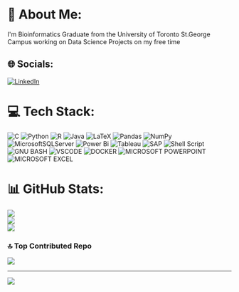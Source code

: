 # 💫 About Me:
I'm Bioinformatics Graduate from the University of Toronto St.George Campus working on Data Science Projects on my free time


## 🌐 Socials:
[![LinkedIn](https://img.shields.io/badge/LinkedIn-%230077B5.svg?logo=linkedin&logoColor=white)](https://linkedin.com/in/https://www.linkedin.com/in/jae-hyung-jung/) 

# 💻 Tech Stack:
![C](https://img.shields.io/badge/c-%2300599C.svg?style=for-the-badge&logo=c&logoColor=white) ![Python](https://img.shields.io/badge/python-3670A0?style=for-the-badge&logo=python&logoColor=ffdd54) ![R](https://img.shields.io/badge/r-%23276DC3.svg?style=for-the-badge&logo=r&logoColor=white) ![Java](https://img.shields.io/badge/java-%23ED8B00.svg?style=for-the-badge&logo=openjdk&logoColor=white) ![LaTeX](https://img.shields.io/badge/latex-%23008080.svg?style=for-the-badge&logo=latex&logoColor=white) ![Pandas](https://img.shields.io/badge/pandas-%23150458.svg?style=for-the-badge&logo=pandas&logoColor=white) ![NumPy](https://img.shields.io/badge/numpy-%23013243.svg?style=for-the-badge&logo=numpy&logoColor=white) ![MicrosoftSQLServer](https://img.shields.io/badge/Microsoft%20SQL%20Server-CC2927?style=for-the-badge&logo=microsoft%20sql%20server&logoColor=white) ![Power Bi](https://img.shields.io/badge/power_bi-F2C811?style=for-the-badge&logo=powerbi&logoColor=black) ![Tableau](https://img.shields.io/badge/Tableau-E97627?style=for-the-badge&logo=Tableau&logoColor=white) ![SAP](https://img.shields.io/badge/SAP-0FAAFF?style=for-the-badge&logo=sap&logoColor=white) ![Shell Script](https://img.shields.io/badge/Shell_Script-121011?style=for-the-badge&logo=gnu-bash&logoColor=white) ![GNU BASH](	https://img.shields.io/badge/GNU%20Bash-4EAA25?style=for-the-badge&logo=GNU%20Bash&logoColor=white) ![VSCODE](https://img.shields.io/badge/VSCode-0078D4?style=for-the-badge&logo=visual%20studio%20code&logoColor=white) 
![DOCKER](https://img.shields.io/badge/Docker-2CA5E0?style=for-the-badge&logo=docker&logoColor=white) ![MICROSOFT POWERPOINT](https://img.shields.io/badge/Microsoft_PowerPoint-B7472A?style=for-the-badge&logo=microsoft-powerpoint&logoColor=white) ![MICROSOFT EXCEL](	https://img.shields.io/badge/Microsoft_Excel-217346?style=for-the-badge&logo=microsoft-excel&logoColor=white)
# 📊 GitHub Stats:
![](https://github-readme-stats.vercel.app/api?username=wjdwogud24&theme=dark&hide_border=false&include_all_commits=false&count_private=false)<br/>
![](https://github-readme-streak-stats.herokuapp.com/?user=wjdwogud24&theme=dark&hide_border=false)<br/>
![](https://github-readme-stats.vercel.app/api/top-langs/?username=wjdwogud24&theme=dark&hide_border=false&include_all_commits=false&count_private=false&layout=compact)

### 🔝 Top Contributed Repo
![](https://github-contributor-stats.vercel.app/api?username=wjdwogud24&limit=5&theme=dark&combine_all_yearly_contributions=true)

---
[![](https://visitcount.itsvg.in/api?id=wjdwogud24&icon=0&color=0)](https://visitcount.itsvg.in)

<!-- Proudly created with GPRM ( https://gprm.itsvg.in ) -->
